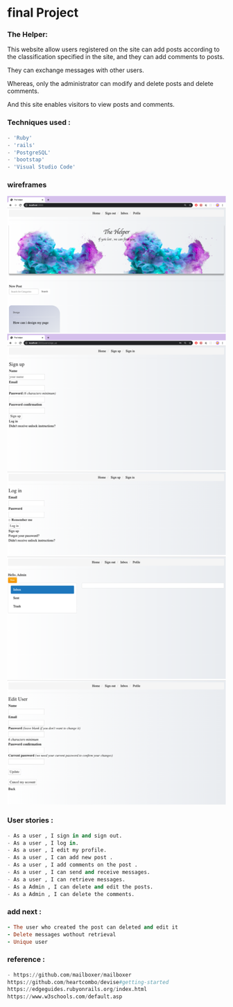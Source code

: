# final Project

### The Helper:

This website allow users registered on the site can add posts according to the classification specified in the site, and they can add comments to posts.

They can exchange messages with other users.

Whereas, only the administrator can modify and delete posts and delete comments.

And this site enables visitors to view posts and comments.

### Techniques used :

```python
- 'Ruby'
- 'rails'
- 'PostgreSQL'
- 'bootstap'
- 'Visual Studio Code'
```

### wireframes

![Ux](1.png)
![Ux](2.png)
![Ux](3.png)
![Ux](4.png)
![Ux](5.png)

### User stories :

```python
- As a user , I sign in and sign out.
- As a user , I log in.
- As a user , I edit my profile.
- As a user , I can add new post .
- As a user , I add comments on the post .
- As a user , I can send and receive messages.
- As a user , I can retrieve messages.
- As a Admin , I can delete and edit the posts.
- As a Admin , I can delete the comments.
```

### add next :

```ruby
- The user who created the post can deleted and edit it
- Delete messages wothout retrieval
- Unique user
```

### reference :

```python
- https://github.com/mailboxer/mailboxer
https://github.com/heartcombo/devise#getting-started
https://edgeguides.rubyonrails.org/index.html
https://www.w3schools.com/default.asp

```
